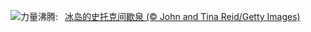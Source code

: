 ![](https://www.bing.com/th?id=OHR.IcelandGeyser_ZH-CN2136665867_UHD.jpg&w=1000)力量沸腾:&nbsp;&ensp;[冰岛的史托克间歇泉 (© John and Tina Reid/Getty Images)](https://www.bing.com/th?id=OHR.IcelandGeyser_ZH-CN2136665867_UHD.jpg)
<br><br/>
